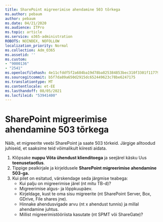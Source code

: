 ```yaml
---
title: SharePoint migreerimise ahendamine 503 tõrkega
ms.author: pebaum
author: pebaum
ms.date: 04/21/2020
ms.audience: ITPro
ms.topic: article
ms.service: o365-administration
ROBOTS: NOINDEX, NOFOLLOW
localization_priority: Normal
ms.collection: Adm_O365
ms.assetid: ''
ms.custom:
- "9000136"
- "2541"
ms.openlocfilehash: 4e11cfddf5f2a684ba19d78ba825384853bec310f3301f1177971c0a04548c05
ms.sourcegitcommit: b5f7da89a650d2915dc652449623c78be6247175
ms.translationtype: MT
ms.contentlocale: et-EE
ms.lasthandoff: 08/05/2021
ms.locfileid: "53941400"
---
```

# <a name="sharepoint-migration-throttling-with-503-errors"></a>SharePoint migreerimise ahendamine 503 tõrkega

Näib, et migreerite veebi SharePoint ja saate 503 tõrkeid. Järgige alltoodud juhiseid, et saaksime teid võimalikult kiiresti aidata.

1. Klõpsake **nuppu Võta ühendust klienditoega** ja seejärel käsku Uus **teenusetaotlus**.
2. Tippige pealkirjale ja kirjeldusele **SharePoint migreerimise ahendamine 503-ga.**
3. Kui pilet on esitatud, värskendage seda järgmise teabega:
    - Kui palju on migreerimise järel (nt mitu TB-d)?
    - Migreerimise algus- ja lõppkuupäev.
    - Kirjeldage, kust te oma sisu migreerite (nt SharePoint Server, Box, GDrive, File shares jne).
    - Hinnake ahendusvigade arvu (nt x ahendust tunnis) ja millal ahendamine juhtus.
    - Millist migreerimistööriista kasutate (nt SPMT või ShareGate)?
